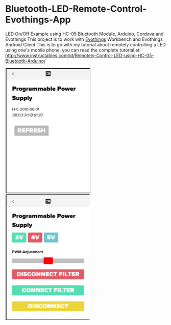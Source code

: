 # Bluetooth-LED-Remote-Control-Evothings-App
LED On/Off Example using HC-05 Bluetooth Module, Arduino, Cordova and Evothings
This project is to work with <a href="evothings.com">Evothings</a> Workbench and Evothings Android Client
This is to go with my tutorial about remotely controlling a LED using one's mobile phone, you can read the complete tutorial at: http://www.instructables.com/id/Remotely-Control-LED-using-HC-05-Bluetooth-Arduino/

![App1](icon/Picture1.png)  ![App2](icon/Picture2.png)
